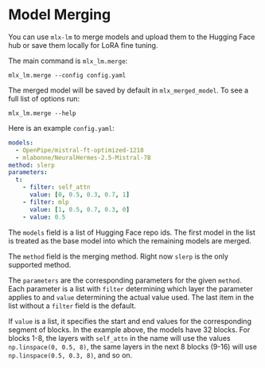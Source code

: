 # Model Merging

You can use `mlx-lm` to merge models and upload them to the Hugging
Face hub or save them locally for LoRA fine tuning.

The main command is `mlx_lm.merge`:

```shell
mlx_lm.merge --config config.yaml 
```

The merged model will be saved by default in `mlx_merged_model`. To see a
full list of options run:

```shell
mlx_lm.merge --help
```

Here is an example `config.yaml`:

```yaml
models:
  - OpenPipe/mistral-ft-optimized-1218
  - mlabonne/NeuralHermes-2.5-Mistral-7B
method: slerp
parameters:
  t:
    - filter: self_attn
      value: [0, 0.5, 0.3, 0.7, 1]
    - filter: mlp
      value: [1, 0.5, 0.7, 0.3, 0]
    - value: 0.5
```

The `models` field is a list of Hugging Face repo ids. The first model in the
list is treated as the base model into which the remaining models are merged.

The `method` field is the merging method. Right now `slerp` is the only
supported method.

The `parameters` are the corresponding parameters for the given `method`.
Each parameter is a list with `filter` determining which layer the parameter
applies to and `value` determining the actual value used. The last item in
the list without a `filter` field is the default.

If `value` is a list, it specifies the start and end values for the
corresponding segment of blocks. In the example above, the models have 32
blocks. For blocks 1-8, the layers with `self_attn` in the name will use the
values `np.linspace(0, 0.5, 8)`, the same layers in the next 8 blocks (9-16)
will use `np.linspace(0.5, 0.3, 8)`, and so on.

